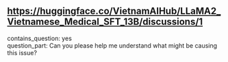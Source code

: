## https://huggingface.co/VietnamAIHub/LLaMA2_Vietnamese_Medical_SFT_13B/discussions/1

contains_question: yes  
question_part: Can you please help me understand what might be causing this issue? 
